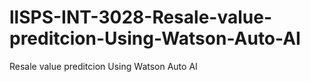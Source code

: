 # llSPS-INT-3028-Resale-value-preditcion-Using-Watson-Auto-AI
Resale value preditcion Using Watson Auto AI
